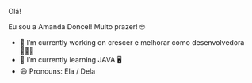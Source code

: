 Olá! 

Eu sou a Amanda Doncel! Muito prazer! 🤓


- 🔭 I’m currently working on crescer e melhorar como desenvolvedora 👩🏻‍🎓
- 🌱 I’m currently learning JAVA 🖥
- 😄 Pronouns: Ela / Dela



